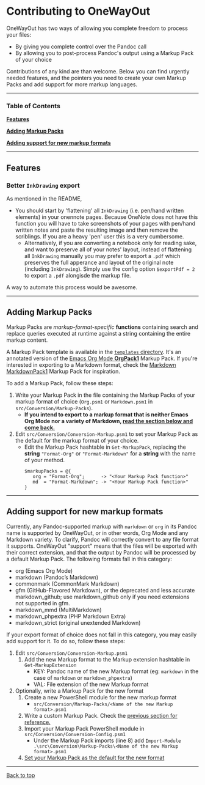 # Contributing to OneWayOut

OneWayOut has two ways of allowing you complete freedom to process your files:

* By giving you complete control over the Pandoc call
* By allowing you to post-process Pandoc's output using a Markup Pack of your choice

Contributions of any kind are than welcome. Below you can find urgently needed features, and the pointers you need to create your own Markup Packs and add support for more markup languages.

---

### Table of Contents

[**Features**](#improvements)

[**Adding Markup Packs**](#adding-markup-packs)

[**Adding support for new markup formats**](#adding-support-for-new-markup-formats)

---

## Features

### Better `InkDrawing` export

As mentioned in the README,

* You should start by 'flattening' all `InkDrawing` (i.e. pen/hand written elements) in your onennote pages. Because OneNote does not have this function you will have to take screenshots of your pages with pen/hand written notes and paste the resulting image and then remove the scriblings. If you are a heavy 'pen' user this is a very cumbersome.
  * Alternatively, if you are converting a notebook only for reading sake, and want to preserve all of your notes' layout, instead of flattening all `InkDrawing` manually you may prefer to export a  `.pdf` which preserves the full apperance and layout of the original note (including `InkDrawing`). Simply use the config option `$exportPdf = 2` to export a `.pdf` alongisde the markup file.

A way to automate this process would be awesome.

---

## Adding Markup Packs

Markup Packs are *markup-format-specific* **functions** containing search and replace queries executed at runtime against a string containing the entire markup content.

A Markup Pack template is available in the [`templates` directory](https://github.com/alopezrivera/owo/tree/master/templates). It's an annotated version of the [Emacs Org Mode **OrgPack1**](https://github.com/alopezrivera/owo/blob/master/src/Conversion/Markup-Packs/Org.psm1) Markup Pack. If you're interested in exporting to a Markdown format, check the [Markdown MarkdownPack1](https://github.com/alopezrivera/owo/blob/master/src/Conversion/Markup-Packs/Markdown.psm1) Markup Pack for inspiration.

To add a Markup Pack, follow these steps:

1. Write your Markup Pack in the file containing the Markup Packs of your markup format of choice (`Org.psm1` or `Markdown.psm1` in `src/Conversion/Markup-Packs`). 
   * **If you intend to export to a markup format that is neither Emacs Org Mode nor a variety of Markdown, [read the section below and come back.](#adding-support-for-new-markup-formats)**
1. Edit `src/Conversion/Conversion-Markup.psm1` to set your Markup Pack as the default for the markup format of your choice.
   * Edit the Markup Pack hashtable in `Get-MarkupPack`, replacing the **string** `"Format-Org"` or `"Format-Markdown"` for a **string** with the name of your method.
      ```
      $markupPacks = @{
         org = "Format-Org";      -> "<Your Markup Pack function>"
         md  = "Format-Markdown"; -> "<Your Markup Pack function>"
      }
      ```

---

## Adding support for new markup formats

Currently, any Pandoc-supported markup with `markdown` or `org` in its Pandoc name is supported by OneWayOut, or in other words, Org Mode and any Markdown variety. To clarify, Pandoc will correctly convert to any file format it supports. OneWayOut "support" means that the files will be exported with their correct extension, and that the output by Pandoc will be processed by a default Markup Pack. The following formats fall in this category:

* org (Emacs Org Mode)
* markdown (Pandoc’s Markdown)
* commonmark (CommonMark Markdown)
* gfm (GitHub-Flavored Markdown), or the deprecated and less accurate markdown_github; use markdown_github only if you need extensions not supported in gfm.
* markdown_mmd (MultiMarkdown)
* markdown_phpextra (PHP Markdown Extra)
* markdown_strict (original unextended Markdown)

If your export format of choice does not fall in this category, you may easily add support for it. To do so, follow these steps:

1. Edit `src/Conversion/Conversion-Markup.psm1`
   1. Add the new Markup format to the Markup extension hashtable in `Get-MarkupExtension`
      * KEY: Pandoc name of the new Markup format (eg: `markdown` in the case of `markdown` or `markdown_phpextra`)
      * VAL: File extension of the new Markup format
1. Optionally, write a Markup Pack for the new format
   1. Create a new PowerShell module for the new markup format 
      * `src/Conversion/Markup-Packs/<Name of the new Markup format>.psm1`
   1. Write a custom Markup Pack. Check the [previous section for reference.](#adding-markup-packs)
   1. Import your Markup Pack PowerShell module in `src/Conversion/Conversion-Config.psm1`
      * Under the Markup Pack imports (line 8) add `Import-Module .\src\Conversion\Markup-Packs\<Name of the new Markup format>.psm1`
   1. [Set your Markup Pack as the default for the new format](#adding-markup-packs)

---

[Back to top](#contributing-to-oneup)
